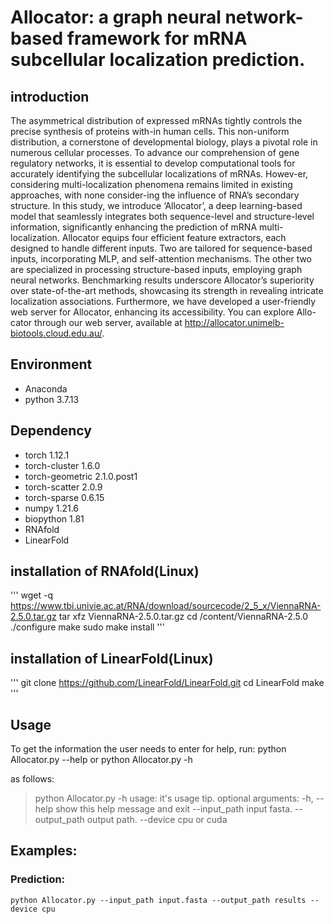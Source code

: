 # Allocator: a graph neural network-based framework for mRNA subcellular localization prediction.
## introduction

The asymmetrical distribution of expressed mRNAs tightly controls the precise synthesis of proteins with-in human cells. This non-uniform distribution, a cornerstone of developmental biology, plays a pivotal role in numerous cellular processes. To advance our comprehension of gene regulatory networks, it is essential to develop computational tools for accurately identifying the subcellular localizations of mRNAs. Howev-er, considering multi-localization phenomena remains limited in existing approaches, with none consider-ing the influence of RNA’s secondary structure. In this study, we introduce ‘Allocator’, a deep learning-based model that seamlessly integrates both sequence-level and structure-level information, significantly enhancing the prediction of mRNA multi-localization. Allocator equips four efficient feature extractors, each designed to handle different inputs. Two are tailored for sequence-based inputs, incorporating MLP, and self-attention mechanisms. The other two are specialized in processing structure-based inputs, employing graph neural networks. Benchmarking results underscore Allocator’s superiority over state-of-the-art methods, showcasing its strength in revealing intricate localization associations. Furthermore, we have developed a user-friendly web server for Allocator, enhancing its accessibility. You can explore Allo-cator through our web server, available at http://allocator.unimelb-biotools.cloud.edu.au/.

## Environment
* Anaconda
* python 3.7.13

## Dependency

* torch   1.12.1
* torch-cluster   1.6.0
* torch-geometric   2.1.0.post1
* torch-scatter   2.0.9
* torch-sparse    0.6.15
* numpy		1.21.6
* biopython	1.81
* RNAfold
* LinearFold

## installation of RNAfold(Linux)

'''
wget -q https://www.tbi.univie.ac.at/RNA/download/sourcecode/2_5_x/ViennaRNA-2.5.0.tar.gz
tar xfz ViennaRNA-2.5.0.tar.gz
cd /content/ViennaRNA-2.5.0
./configure 
make
sudo make install
'''

## installation of LinearFold(Linux)
'''
git clone https://github.com/LinearFold/LinearFold.git
cd LinearFold
make
'''

## Usage

To get the information the user needs to enter for help, run:
    python Allocator.py --help
 or
    python Allocator.py -h

as follows:

>python Allocator.py -h
usage: it's usage tip.
optional arguments:
  -h, --help            show this help message and exit
  --input_path          input fasta.
  --output_path         output path.
  --device              cpu or cuda

## Examples:

### Prediction:
```python Allocator.py --input_path input.fasta --output_path results --device cpu```
